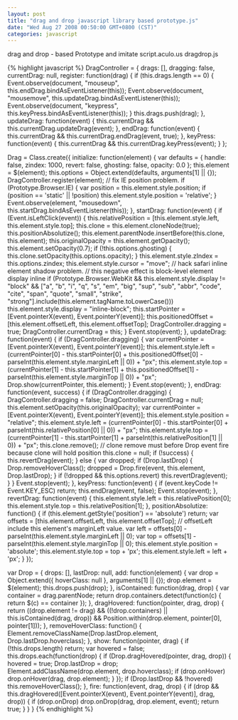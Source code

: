 ```yaml
---
layout: post
title: "drag and drop javascript library based prototype.js"
date: "Wed Aug 27 2008 00:50:00 GMT+0800 (CST)"
categories: javascript
---
```


drag and drop - based Prototype and imitate script.aculo.us dragdrop.js

{% highlight javascript %}
DragController = {
    drags: [],
    dragging: false,
    currentDrag: null,
    register: function(drag) {
        if (this.drags.length == 0) {
            Event.observe(document, "mouseup", this.endDrag.bindAsEventListener(this));
            Event.observe(document, "mousemove", this.updateDrag.bindAsEventListener(this));
            Event.observe(document, "keypress", this.keyPress.bindAsEventListener(this));
        }
        this.drags.push(drag);
    },
    updateDrag: function(event) {
        this.currentDrag && this.currentDrag.updateDrag(event);
    },
    endDrag: function(event) {
        this.currentDrag && this.currentDrag.endDrag(event, true);
    },
    keyPress: function(event) {
        this.currentDrag && this.currentDrag.keyPress(event);
    }
};

Drag = Class.create({
    initialize: function(element) {
        var defaults = {
            handle: false,
            zindex: 1000,
            revert: false,
            ghosting: false,
            opacity: 0.0
        };
        this.element = $(element);
        this.options = Object.extend(defaults, arguments[1] || {});
        DragController.register(element);
        // fix IE position problem.
        if (Prototype.Browser.IE) {
            var position = this.element.style.position;
            if (position == 'static' || !position) this.element.style.position = 'relative';
        }
        Event.observe(element, "mousedown", this.startDrag.bindAsEventListener(this));
    },
    startDrag: function(event) {
        if (Event.isLeftClick(event)) {
            this.relativePosition = [this.element.style.left, this.element.style.top];
            this.clone = this.element.cloneNode(true);
            this.positionAbsolutize();
            this.element.parentNode.insertBefore(this.clone, this.element);
            this.originalOpacity = this.element.getOpacity();
            this.element.setOpacity(0.7);
            if (!this.options.ghosting) {
                this.clone.setOpacity(this.options.opacity);
            }
            this.element.style.zIndex = this.options.zindex;
            this.element.style.cursor = "move";
            // hack safari inline element shadow problem.
            // this negative effect is block-level element display inline
            if (Prototype.Browser.WebKit && this.element.style.display != "block" && ["a", "b", "i", "q", "s", "em", "big", "sup", "sub", "abbr", "code", "cite", "span", "quote", "small", "strike", "strong"].include(this.element.tagName.toLowerCase()))
                this.element.style.display = "inline-block";
            this.startPointer = [Event.pointerX(event), Event.pointerY(event)];
            this.positionedOffset = [this.element.offsetLeft, this.element.offsetTop];
            DragController.dragging = true;
            DragController.currentDrag = this;
        }
        Event.stop(event);
    },
    updateDrag: function(event) {
        if (DragController.dragging) {
            var currentPointer = [Event.pointerX(event), Event.pointerY(event)];
            this.element.style.left = (currentPointer[0] - this.startPointer[0] + this.positionedOffset[0] - parseInt(this.element.style.marginLeft || 0)) + "px";
            this.element.style.top = (currentPointer[1] - this.startPointer[1] + this.positionedOffset[1] - parseInt(this.element.style.marginTop || 0)) + "px";
            Drop.show(currentPointer, this.element);
        }
        Event.stop(event);
    },
    endDrag: function(event, success) {
        if (DragController.dragging) {
            DragController.dragging = false;
            DragController.currentDrag = null;
            this.element.setOpacity(this.originalOpacity);
            var currentPointer = [Event.pointerX(event), Event.pointerY(event)];
            this.element.style.position = "relative";
            this.element.style.left = (currentPointer[0] - this.startPointer[0] + parseInt(this.relativePosition[0] || 0)) + "px";
            this.element.style.top = (currentPointer[1] - this.startPointer[1] + parseInt(this.relativePosition[1] || 0)) + "px";
            this.clone.remove(); // clone remove must before Drop event fire because clone will hold position
            this.clone = null;
            if (!success) {
                this.revertDrag(event);
            } else {
                var dropped;
                if (Drop.lastDrop) {
                    Drop.removeHoverClass();
                    dropped = Drop.fire(event, this.element, Drop.lastDrop);
                }
                if (!dropped && this.options.revert)
                    this.revertDrag(event);
            }
        }
        Event.stop(event);
    },
    keyPress: function(event) {
        if (event.keyCode != Event.KEY_ESC) return;
        this.endDrag(event, false);
        Event.stop(event);
    },
    revertDrag: function(event) {
        this.element.style.left = this.relativePosition[0];
        this.element.style.top = this.relativePosition[1];
    },
    positionAbsolutize: function() {
        if (this.element.getStyle('position') == 'absolute') return;
        var offsets = [this.element.offsetLeft, this.element.offsetTop];
        // offsetLeft include this element's marginLeft value.
        var left = offsets[0] - parseInt(this.element.style.marginLeft || 0);
        var top = offsets[1] - parseInt(this.element.style.marginTop || 0);
        this.element.style.position = 'absolute';
        this.element.style.top = top + 'px';
        this.element.style.left = left + 'px';
    }
});

var Drop = {
    drops: [],
    lastDrop: null,
    add: function(element) {
        var drop = Object.extend({
            hoverClass: null
        }, arguments[1] || {});
        drop.element = $(element);
        this.drops.push(drop);
    },
    isContained: function(drag, drop) {
        var container = drag.parentNode;
        return drop.containers.detect(function(c) {
            return $(c) == container
        });
    },
    dragHovered: function(pointer, drag, drop) {
        return ((drop.element != drag) && ((!drop.containers) || this.isContained(drag, drop)) &&
            Position.within(drop.element, pointer[0], pointer[1]));
    },
    removeHoverClass: function() {
        Element.removeClassName(Drop.lastDrop.element, Drop.lastDrop.hoverclass);
    },
    show: function(pointer, drag) {
        if (!this.drops.length) return;
        var hovered = false;
        this.drops.each(function(drop) {
            if (Drop.dragHovered(pointer, drag, drop)) {
                hovered = true;
                Drop.lastDrop = drop;
                Element.addClassName(drop.element, drop.hoverclass);
                if (drop.onHover) drop.onHover(drag, drop.element);
            }
        });
        if (Drop.lastDrop && !hovered)
            this.removeHoverClass();
    },
    fire: function(event, drag, drop) {
        if (drop && this.dragHovered([Event.pointerX(event), Event.pointerY(event)], drag, drop)) {
            if (drop.onDrop) drop.onDrop(drag, drop.element, event);
            return true;
        }
    }
}
{% endhighlight %}
